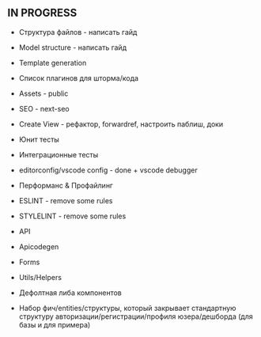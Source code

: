 ## IN PROGRESS
- Структура файлов - написать гайд
- Model structure - написать гайд
- Template generation
- Список плагинов для шторма/кода
- Assets - public
- SEO - next-seo
- Create View - рефактор, forwardref, настроить паблиш, доки
- Юнит тесты
- Интеграционные тесты
- editorconfig/vscode config - done + vscode debugger
- Перформанс & Профайлинг

- ESLINT - remove some rules
- STYLELINT - remove some rules

- API
- Apicodegen

- Forms

- Utils/Helpers
- Дефолтная либа компонентов
- Набор фич/entities/структуры, который закрывает стандартную структуру авторизации/регистрации/профиля юзера/дешборда (для базы и для примера)

